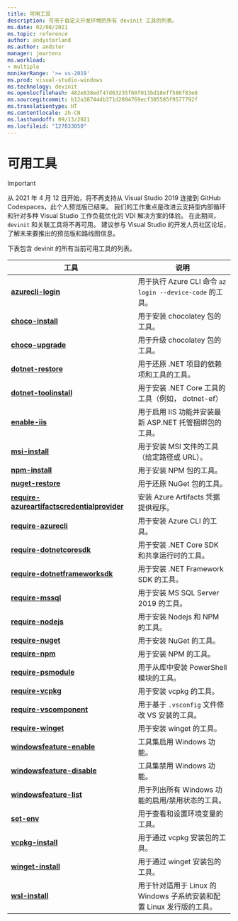 ```yaml
---
title: 可用工具
description: 可用于自定义开发环境的所有 devinit 工具的列表。
ms.date: 02/08/2021
ms.topic: reference
author: andysterland
ms.author: andster
manager: jmartens
ms.workload:
- multiple
monikerRange: '>= vs-2019'
ms.prod: visual-studio-windows
ms.technology: devinit
ms.openlocfilehash: 482e838edf47d63235f60f013bd18eff586f83e8
ms.sourcegitcommit: b12a38744db371d2894769ecf305585f9577792f
ms.translationtype: HT
ms.contentlocale: zh-CN
ms.lasthandoff: 09/13/2021
ms.locfileid: "127833050"
---
```

# <a name="available-tools"></a>可用工具

> [!IMPORTANT]
> 从 2021 年 4 月 12 日开始，将不再支持从 Visual Studio 2019 连接到 GitHub Codespaces，此个人预览版已结束。 我们的工作重点是改进云支持型内部循环和针对多种 Visual Studio 工作负载优化的 VDI 解决方案的体验。 在此期间，`devinit` 和关联工具将不再可用。 建议参与 Visual Studio 的开发人员社区论坛，了解未来要推出的预览版和路线图信息。

下表包含 devinit 的所有当前可用工具的列表。

| 工具                                                                                             | 说明                                                                                                 |
|--------------------------------------------------------------------------------------------------|-------------------------------------------------------------------------------------------------------------|
| [**azurecli-login**](tool-azurecli-login.md)                                                     | 用于执行 Azure CLI 命令 `az login --device-code` 的工具。                                             |
| [**choco-install**](tool-choco-install.md)                                                       | 用于安装 chocolatey 包的工具。                                                                        |
| [**choco-upgrade**](tool-choco-upgrade.md)                                                       | 用于升级 chocolatey 包的工具。                                                                        |
| [**dotnet-restore**](tool-dotnet-restore.md)                                                     | 用于还原 .NET 项目的依赖项和工具的工具。                                               |
| [**dotnet-toolinstall**](tool-dotnet-toolinstall.md)                                             | 用于安装 .NET Core 工具的工具（例如， dotnet-ef）                                                |
| [**enable-iis**](tool-enable-iis.md)                                                             | 用于启用 IIS 功能并安装最新 ASP.NET 托管捆绑包的工具。                                  |
| [**msi-install**](tool-msi-install.md)                                                           | 用于安装 MSI 文件的工具（给定路径或 URL）。                                                              |
| [**npm-install**](tool-npm-install.md)                                                           | 用于安装 NPM 包的工具。                                                                               |
| [**nuget-restore**](tool-nuget-restore.md)                                                       | 用于还原 NuGet 包的工具。                                                                         |
| [**require-azureartifactscredentialprovider**](tool-require-azureartifactscredentialprovider.md) | 安装 Azure Artifacts 凭据提供程序。                                                           |
| [**require-azurecli**](tool-require-azurecli.md)                                                 | 用于安装 Azure CLI 的工具。                                                                              |
| [**require-dotnetcoresdk**](tool-require-dotnetcoresdk.md)                                       | 用于安装 .NET Core SDK 和共享运行时的工具。                                                       |
| [**require-dotnetframeworksdk**](tool-require-dotnetframeworksdk.md)                             | 用于安装 .NET Framework SDK 的工具。                                                                     |
| [**require-mssql**](tool-require-mssql.md)                                                       | 用于安装 MS SQL Server 2019 的工具。                                                                         |
| [**require-nodejs**](tool-require-nodejs.md)                                                     | 用于安装 Nodejs 和 NPM 的工具。                                                                             |
| [**require-nuget**](tool-require-nuget.md)                                                       | 用于安装 NuGet 的工具。                                                                                      |
| [**require-npm**](tool-require-npm.md)                                                           | 用于安装 NPM 的工具。                                                                                        |
| [**require-psmodule**](tool-require-psmodule.md)                                                 | 用于从库中安装 PowerShell 模块的工具。                                                        |
| [**require-vcpkg**](tool-require-vcpkg.md)                                                       | 用于安装 vcpkg 的工具。                                                                                      |
| [**require-vscomponent**](tool-require-vscomponent.md)                                           | 用于基于 `.vsconfig` 文件修改 VS 安装的工具。                                                |
| [**require-winget**](tool-require-winget.md)                                                     | 用于安装 winget 的工具。                                                                                     |
| [**windowsfeature-enable**](tool-windowsfeature-enable.md)                                       | 工具集启用 Windows 功能。                                                                           |
| [**windowsfeature-disable**](tool-windowsfeature-disable.md)                                     | 工具集禁用 Windows 功能。                                                                          |
| [**windowsfeature-list**](tool-windowsfeature-list.md)                                           | 用于列出所有 Windows 功能的启用/禁用状态的工具。                                              |
| [**set-env**](tool-set-env.md)                                                                   | 用于查看和设置环境变量的工具。                                                                 |
| [**vcpkg-install**](tool-vcpkg-install.md)                                                       | 用于通过 vcpkg 安装包的工具。                                                                         |
| [**winget-install**](tool-winget-install.md)                                                     | 用于通过 winget 安装包的工具。                                                                        |
| [**wsl-install**](tool-wsl-install.md)                                                           | 用于针对适用于 Linux 的 Windows 子系统安装和配置 Linux 发行版的工具。                             |

